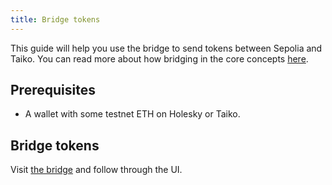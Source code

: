 ```yaml
---
title: Bridge tokens
---
```


This guide will help you use the bridge to send tokens between Sepolia and Taiko. You can read more about how bridging in the core concepts [here](/concepts/bridge-tokens).

## Prerequisites

- A wallet with some testnet ETH on Holesky or Taiko.

## Bridge tokens

Visit [the bridge](https://bridge.katla.taiko.xyz) and follow through the UI.
